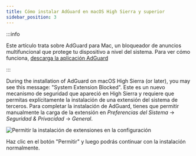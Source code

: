 ```yaml
---
title: Cómo instalar AdGuard en macOS High Sierra y superior
sidebar_position: 3
---
```


:::info

Este artículo trata sobre AdGuard para Mac, un bloqueador de anuncios multifuncional que protege tu dispositivo a nivel del sistema. Para ver cómo funciona, [descarga la aplicación AdGuard](https://agrd.io/download-kb-adblock)

:::

During the installation of AdGuard on macOS High Sierra (or later), you may see this message: "System Extension Blocked". Este es un nuevo mecanismo de seguridad que apareció en High Sierra y requiere que permitas explícitamente la instalación de una extensión del sistema de terceros. Para completar la instalación de AdGuard, tienes que permitir manualmente la carga de la extensión en *Preferencias del Sistema* → *Seguridad & Privacidad* → *General*.

![Permitir la instalación de extensiones en la configuración](https://cdn.adtidy.org/public/Adguard/kb/PicturesEN/highsierra.png)

Haz clic en el botón "Permitir" y luego podrás continuar con la instalación normalmente.
